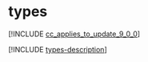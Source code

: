 # types

[!INCLUDE [cc_applies_to_update_9_0_0](../../../includes/cc_applies_to_update_9_0_0.md)]

[!INCLUDE [types-description](includes/types-description.md)]